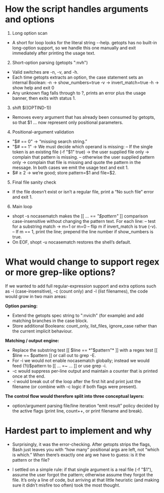 # How the script handles arguments and options

1. Long option scan
- A short for loop looks for the literal string --help.
getopts has no built-in long-option support, so we handle this one
manually and exit immediately after printing the usage text.

2. Short-option parsing (getopts ":nvh")
- Valid switches are -n, -v, and -h.
- Each time getopts extracts an option, the case statement sets an
internal Boolean:
‑n → show_numbers=true
‑v → invert_match=true
‑h → show help and exit 0
- Any unknown flag falls through to \?, prints an error plus the
usage banner, then exits with status 1.

3. shift $((OPTIND-1))
- Removes every argument that has already been consumed by getopts,
so that $1 … now represent only positional parameters.

4. Positional-argument validation
- "$# == 0" → “missing search string.”
- "$# == 1" → We must decide which operand is missing:
– If the single token is an existing file (-f "$1" true)
→ the user supplied file only → complain that pattern is missing.
– otherwise the user supplied pattern only → complain that file is
missing and quote the pattern in the message.
In both cases we emit the usage text and exit 1.
- $# ≥ 2 → we’re good; store
pattern=$1 and file=$2.

5. Final file sanity check
- If the file doesn’t exist or isn’t a regular file, print a
“No such file” error and exit 1.

6. Main loop
- shopt -s nocasematch makes the [[ … == *"$pattern"* ]]
comparison case-insensitive without changing the pattern text.
For each line:
– test for a substring match → m=1 or m=0
– flip m if invert_match is true (-v).
– If m == 1, print the line; prepend the line number if
show_numbers is true.
- On EOF, shopt -u nocasematch restores the shell’s default.


# What would change to support regex or more grep-like options?
If we wanted to add full regular-expression support and extra options such as
-i (case-insensitive), -c (count only) and -l (list filenames), the code
would grow in two main areas:

**Option parsing:**
- Extend the getopts spec string to ":nviclh" (for example) and add
matching branches in the case block.
- Store additional Booleans: count_only, list_files, ignore_case
rather than the current implicit behaviour.

**Matching / output engine:**
- Replace the substring test
[[ $line == *"$pattern"* ]]
with a regex test
[[ $line =~ $pattern ]]
or call out to grep -E.
- For -i we would not enable nocasematch globally; instead we would
feed (?i)$pattern to [[ … =~ … ]] or use grep -i.
- -c would suppress per-line output and maintain a counter that is
printed once at the end.
- -l would break out of the loop after the first hit and print just the
filename (or combine with -c logic if both flags were present).

**The control flow would therefore split into three conceptual layers:**

- option/argument parsing
file/line iteration
“emit result” policy decided by the active flags (print line, count++, or
print filename and break).

# Hardest part to implement and why
- Surprisingly, it was the error-checking. After getopts strips the flags, Bash just leaves you with “how many” positional args are left, not “which is which.” When there’s exactly one arg we have to guess: is it the pattern or the file?
  
- I settled on a simple rule: if that single argument is a real file (-f "$1"), assume the user forgot the pattern; otherwise assume they forgot the file. It’s only a line of code, but arriving at that little heuristic (and making sure it didn’t misfire too often) took the most thought.
